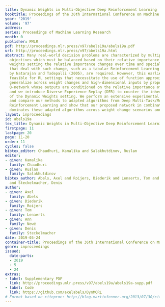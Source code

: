 ```yaml
---
title: Dynamic Weights in Multi-Objective Deep Reinforcement Learning
booktitle: Proceedings of the 36th International Conference on Machine Learning
year: '2019'
volume: '97'
address: 
series: Proceedings of Machine Learning Research
month: 0
publisher: PMLR
pdf: http://proceedings.mlr.press/v97/abels19a/abels19a.pdf
url: http://proceedings.mlr.press/v97/abels19a.html
abstract: Many real-world decision problems are characterized by multiple conflicting
  objectives which must be balanced based on their relative importance. In the dynamic
  weights setting the relative importance changes over time and specialized algorithms
  that deal with such change, such as a tabular Reinforcement Learning (RL) algorithm
  by Natarajan and Tadepalli (2005), are required. However, this earlier work is not
  feasible for RL settings that necessitate the use of function approximators. We
  generalize across weight changes and high-dimensional inputs by proposing a multi-objective
  Q-network whose outputs are conditioned on the relative importance of objectives
  and we introduce Diverse Experience Replay (DER) to counter the inherent non-stationarity
  of the Dynamic Weights setting. We perform an extensive experimental evaluation
  and compare our methods to adapted algorithms from Deep Multi-Task/Multi-Objective
  Reinforcement Learning and show that our proposed network in combination with DER
  dominates these adapted algorithms across weight change scenarios and problem domains.
layout: inproceedings
id: abels19a
tex_title: Dynamic Weights in Multi-Objective Deep Reinforcement Learning
firstpage: 11
lastpage: 20
page: 11-20
order: 11
cycles: false
bibtex_editor: Chaudhuri, Kamalika and Salakhutdinov, Ruslan
editor:
- given: Kamalika
  family: Chaudhuri
- given: Ruslan
  family: Salakhutdinov
bibtex_author: Abels, Axel and Roijers, Diederik and Lenaerts, Tom and Now{\'e}, Ann
  and Steckelmacher, Denis
author:
- given: Axel
  family: Abels
- given: Diederik
  family: Roijers
- given: Tom
  family: Lenaerts
- given: Ann
  family: Nowé
- given: Denis
  family: Steckelmacher
date: 2019-05-24
container-title: Proceedings of the 36th International Conference on Machine Learning
genre: inproceedings
issued:
  date-parts:
  - 2019
  - 5
  - 24
extras:
- label: Supplementary PDF
  link: http://proceedings.mlr.press/v97/abels19a/abels19a-supp.pdf
- label: Code
  link: https://github.com/axelabels/DynMORL
# Format based on citeproc: http://blog.martinfenner.org/2013/07/30/citeproc-yaml-for-bibliographies/
---
```

